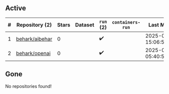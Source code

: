 ## Active
| # | Repository (2) | Stars | Dataset | `run` (2) | `containers-run` | Last Modified |
| --- | --- | --- | --- | --- | --- | --- |
| 1 | [behark/aibehar](https://github.com/behark/aibehar) | 0 |  | :heavy_check_mark: |  | 2025-08-17 15:06:57+00:00 |
| 2 | [behark/openai](https://github.com/behark/openai) | 0 |  | :heavy_check_mark: |  | 2025-08-18 05:40:56+00:00 |

## Gone
No repositories found!

